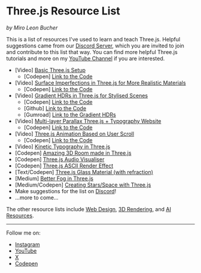 # Three.js Resource List
_by Miro Leon Bucher_

This is a list of resources I've used to learn and teach Three.js. Helpful suggestions came from our [Discord Server](https://discord.gg/pxv5fzmShE), which you are invited to join and contribute to this list that way. You can find more helpful Three.js tutorials and more on my [YouTube Channel](https://youtube.com/@miroxleon) if you are interested.

- [Video] [Basic Three.js Setup](https://youtu.be/l7zkOM4FvZQ?si=EWQt5eghRyTMwoT5)
  - [Codepen] [Link to the Code](https://codepen.io/miroleon/pen/ZEMdZqQ)
- [Video] [Surface Imperfections in Three.js for More Realistic Materials](https://youtu.be/6x6h9ALZ_-Q?si=FbegDK3aWvOX57aL)
  - [Codepen] [Link to the Code](https://codepen.io/miroleon/pen/gOBYRpY)
- [Video] [Gradient HDRs in Three.js for Stylised Scenes](https://youtu.be/Muq-VpaPzoE?si=NFy4plzurFrZ-xWY)
  - [Codepen] [Link to the Code](https://codepen.io/miroleon/pen/dyQdzKq)
  - [Github] [Link to the Code](https://github.com/miroleon/gradient_hdr_freebie)
  - [Gumroad] [Link to the Gradient HDRs](https://miroleon.gumroad.com/l/gradient_hdr_pack)
- [Video] [Multi-layer Parallax Three.js + Typography Website](https://youtu.be/Y5kJFvQtb-U?si=_kEO4ZAmIJuAwoVm)
  - [Codepen] [Link to the Code](https://codepen.io/miroleon/pen/MWzxdqr)
- [Video] [Three.js Animation Based on User Scroll](https://youtu.be/oCUlA_aUzHY?feature=shared)
  - [Codepen] [Link to the Code](https://codepen.io/miroleon/pen/GRPpVrd)
- [Video] [Kinetic Typography in Three.js](https://youtu.be/_9Z-YQVQkpE?si=UT-Iv-tCwIWZoaR-)
- [Codepen] [Amazing 3D Room made in Three.js](https://codepen.io/ricardoolivaalonso/pen/KKbWGNZ)
- [Codepen] [Three.js Audio Visualiser](https://codepen.io/ma_suwa/pen/BarLGgx)
- [Codepen] [Three.js ASCII Render Effect](https://codepen.io/TopherV/pen/NrWPjW)
- [Text/Codepen] [Three.js Glass Material (with refraction)](https://tympanus.net/codrops/2021/10/27/creating-the-effect-of-transparent-glass-and-plastic-in-three-js/)
- [Medium] [Better Fog in Three.js](https://snayss.medium.com/three-js-fog-hacks-fc0b42f63386)
- [Medium/Codepen] [Creating Stars/Space with Three.js](https://medium.com/nerd-for-tech/adding-a-custom-star-field-background-with-three-js-79a1d18fd35d)
- Make suggestions for the list on [Discord](https://discord.gg/pxv5fzmShE)!
- ...more to come...

The other resource lists include [Web Design](https://miroleon.github.io/webdesign-resources/), [3D Rendering](), and [AI Resources](https://miroleon.github.io/ai-resources/).

---

Follow me on:
- [Instagram](https://instagram.com/miroxleon)
- [YouTube](https://youtube.com/@miroxleon)
- [X](https://x.com/miroxleon)
- [Codepen](https://codepen.io/miroleon)